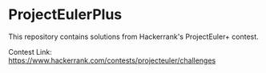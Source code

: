 # ProjectEulerPlus

This repository contains solutions from Hackerrank's ProjectEuler+ contest.

Contest Link: https://www.hackerrank.com/contests/projecteuler/challenges
